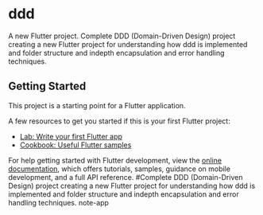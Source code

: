 # ddd

A new Flutter project.
Complete DDD (Domain-Driven Design) project 
creating a new Flutter project for understanding how ddd is implemented and folder structure and indepth encapsulation and error handling techniques. 

## Getting Started

This project is a starting point for a Flutter application.

A few resources to get you started if this is your first Flutter project:

- [Lab: Write your first Flutter app](https://docs.flutter.dev/get-started/codelab)
- [Cookbook: Useful Flutter samples](https://docs.flutter.dev/cookbook)

For help getting started with Flutter development, view the
[online documentation](https://docs.flutter.dev/), which offers tutorials,
samples, guidance on mobile development, and a full API reference.
#Complete DDD (Domain-Driven Design) project 
creating a new Flutter project for understanding how ddd is implemented and folder structure and indepth encapsulation and error handling techniques.    n o t e - a p p 
 
 